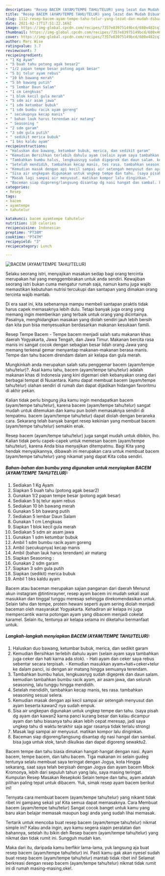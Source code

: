 ```yaml
---
description: "Resep BACEM (AYAM/TEMPE TAHU/TELUR) yang lezat dan Mudah Dibuat"
title: "Resep BACEM (AYAM/TEMPE TAHU/TELUR) yang lezat dan Mudah Dibuat"
slug: 1112-resep-bacem-ayam-tempe-tahu-telur-yang-lezat-dan-mudah-dibuat
date: 2021-02-17T17:51:22.169Z
image: https://img-global.cpcdn.com/recipes/7357e83975149bcd/680x482cq70/bacem-ayamtempe-tahutelur-foto-resep-utama.jpg
thumbnail: https://img-global.cpcdn.com/recipes/7357e83975149bcd/680x482cq70/bacem-ayamtempe-tahutelur-foto-resep-utama.jpg
cover: https://img-global.cpcdn.com/recipes/7357e83975149bcd/680x482cq70/bacem-ayamtempe-tahutelur-foto-resep-utama.jpg
author: Marc Wise
ratingvalue: 3.7
reviewcount: 7
recipeingredient:
- "1 Kg Ayam"
- "5 buah tahu potong agak besar2"
- "1/2 papan tempe besar potong agak besar"
- "5 bj telur ayam rebus"
- "10 bh bawang merah"
- "5 bh bawang putih"
- "5 lembar Daun Salam"
- "1 cm Lengkuas"
- "1 blok kecil gula merah"
- "5 sdm air asam jawa"
- "1 sdm ketumbar bubuk"
- "1 sdm bumbu racik ayam goreng"
- " secukupnya kecap manis"
- " bahan lauk harus terendam air matang"
- " Seasoning "
- "2 sdm garam"
- "3 sdm gula putih"
- " sedikit merica bubuk"
- "1 bks kaldu ayam"
recipeinstructions:
- "Haluskan duo bawang, ketumbar bubuk, merica, dan sedikit garam"
- "Kemudian Bersihkan terlebih dahulu ayam (selain ayam saya tambahkan juga ceker dan hati karna ada stok).  Hati ayam dan ceker saya rebus sebentar secara terpisah. Kemudian masukkan ayam+hati+ceker+telur ke dalam panci, isi dengan air matang hingga semuanya terendam."
- "Tambahkan bumbu halus, lengkuasnyg sudah digeprek dan daun salam. kemudian tambahkan bumbu racik ayam, air asam jawa, dan seluruh seasoning, lalu tunggu hingga mendidih."
- "Setelah mendidih, tambahkan kecap manis, tes rasa. tambahkan seasoning sesuai selera."
- "Kemudian masak dengan api kecil sampai air setengah menyusut dan ayam beserta kawan2 nya sudah empuk."
- "Sisa air ungkepan digunakan untuk ungkep tempe dan tahu. (saya pisah dg ayam dan kawan2 karna panci kurang besar dan kalau dicampur ayam dan tahu biasanya tahu akan lebih cepat meresap, jadi saya ungkep tahu di waktu terakhir saja agar rasanya tidak terlalu strong)"
- "Masak lagi sampai air menyusut. matikan kompor lalu dinginkan."
- "Baceman siap digoreng/langsung disantap dg nasi hangat dan sambal. bisa juga untuk stok, taruh dikulkas dan dapat digoreng sewaktu2."
categories:
- Resep
tags:
- bacem
- ayamtempe
- tahutelur

katakunci: bacem ayamtempe tahutelur 
nutrition: 110 calories
recipecuisine: Indonesian
preptime: "PT38M"
cooktime: "PT47M"
recipeyield: "3"
recipecategory: Lunch

---
```



![BACEM (AYAM/TEMPE TAHU/TELUR)](https://img-global.cpcdn.com/recipes/7357e83975149bcd/680x482cq70/bacem-ayamtempe-tahutelur-foto-resep-utama.jpg)

Selaku seorang istri, menyajikan masakan sedap bagi orang tercinta merupakan hal yang menggembirakan untuk anda sendiri. Kewajiban seorang istri bukan cuma mengatur rumah saja, namun kamu juga wajib memastikan kebutuhan nutrisi tercukupi dan santapan yang dimakan orang tercinta wajib mantab.

Di era  saat ini, kita sebenarnya mampu membeli santapan praktis tidak harus capek memasaknya lebih dulu. Tetapi banyak juga orang yang memang ingin memberikan yang terbaik untuk orang yang dicintainya. Pasalnya, menghidangkan masakan yang diolah sendiri jauh lebih bersih dan kita pun bisa menyesuaikan berdasarkan makanan kesukaan famili. 

Resep Tempe Bacem - Tempe bacem menjadi salah satu makanan khas daerah Yogyakarta, Jawa Tengah, dan Jawa Timur. Makanan bercita rasa manis ini sangat cocok dengan sebagian besar lidah orang Jawa yang memang terkenal gemar menyantap makanan-makanan berasa manis. Tempe dan tahu bacem direndam dalam air kelapa dan gula merah.

Mungkinkah anda merupakan salah satu penggemar bacem (ayam/tempe tahu/telur)?. Asal kamu tahu, bacem (ayam/tempe tahu/telur) adalah makanan khas di Indonesia yang kini digemari oleh kebanyakan orang dari berbagai tempat di Nusantara. Kamu dapat membuat bacem (ayam/tempe tahu/telur) olahan sendiri di rumah dan dapat dijadikan hidangan favoritmu di akhir pekan.

Kalian tidak perlu bingung jika kamu ingin mendapatkan bacem (ayam/tempe tahu/telur), karena bacem (ayam/tempe tahu/telur) sangat mudah untuk ditemukan dan kamu pun boleh memasaknya sendiri di tempatmu. bacem (ayam/tempe tahu/telur) dapat diolah dengan beraneka cara. Sekarang telah banyak banget resep kekinian yang membuat bacem (ayam/tempe tahu/telur) semakin enak.

Resep bacem (ayam/tempe tahu/telur) juga sangat mudah untuk dibikin, lho. Kalian tidak perlu capek-capek untuk memesan bacem (ayam/tempe tahu/telur), karena Anda bisa menyajikan ditempatmu. Bagi Kita yang hendak menyajikannya, dibawah ini merupakan cara untuk membuat bacem (ayam/tempe tahu/telur) yang nikamat yang dapat Kita coba sendiri.

<!--inarticleads1-->

##### Bahan-bahan dan bumbu yang digunakan untuk menyiapkan BACEM (AYAM/TEMPE TAHU/TELUR):

1. Sediakan 1 Kg Ayam
1. Siapkan 5 buah tahu (potong agak besar2)
1. Gunakan 1/2 papan tempe besar (potong agak besar)
1. Sediakan 5 bj telur ayam rebus
1. Sediakan 10 bh bawang merah
1. Gunakan 5 bh bawang putih
1. Sediakan 5 lembar Daun Salam
1. Gunakan 1 cm Lengkuas
1. Siapkan 1 blok kecil gula merah
1. Sediakan 5 sdm air asam jawa
1. Gunakan 1 sdm ketumbar bubuk
1. Ambil 1 sdm bumbu racik ayam goreng
1. Ambil  (secukupnya) kecap manis
1. Ambil  (bahan lauk harus terendam) air matang
1. Siapkan  Seasoning :
1. Gunakan 2 sdm garam
1. Siapkan 3 sdm gula putih
1. Siapkan  (sedikit) merica bubuk
1. Ambil 1 bks kaldu ayam


Bacem atau baceman merupakan sajian panganan dari daerah Menurut akun instagram @tintinrayner, resep ayam bacem ini mudah sekali asal masukkan dan tinggal tunggu meresap sehingga direkomendasikan untuk. Selain tahu dan tempe, protein hewani seperti ayam sering diolah menjadi baceman oleh masyarakat Yogyakarta. Kehadiran air kelapa ini juga mempercantik warna potongan ayam yang dibacem menjadi cokelat karamel. Selain itu, tentunya air kelapa selama ini diketahui bermanfaat untuk. 

<!--inarticleads2-->

##### Langkah-langkah menyiapkan BACEM (AYAM/TEMPE TAHU/TELUR):

1. Haluskan duo bawang, ketumbar bubuk, merica, dan sedikit garam
1. Kemudian Bersihkan terlebih dahulu ayam (selain ayam saya tambahkan juga ceker dan hati karna ada stok).  - Hati ayam dan ceker saya rebus sebentar secara terpisah. - Kemudian masukkan ayam+hati+ceker+telur ke dalam panci, isi dengan air matang hingga semuanya terendam.
1. Tambahkan bumbu halus, lengkuasnyg sudah digeprek dan daun salam. kemudian tambahkan bumbu racik ayam, air asam jawa, dan seluruh seasoning, lalu tunggu hingga mendidih.
1. Setelah mendidih, tambahkan kecap manis, tes rasa. tambahkan seasoning sesuai selera.
1. Kemudian masak dengan api kecil sampai air setengah menyusut dan ayam beserta kawan2 nya sudah empuk.
1. Sisa air ungkepan digunakan untuk ungkep tempe dan tahu. (saya pisah dg ayam dan kawan2 karna panci kurang besar dan kalau dicampur ayam dan tahu biasanya tahu akan lebih cepat meresap, jadi saya ungkep tahu di waktu terakhir saja agar rasanya tidak terlalu strong)
1. Masak lagi sampai air menyusut. matikan kompor lalu dinginkan.
1. Baceman siap digoreng/langsung disantap dg nasi hangat dan sambal. bisa juga untuk stok, taruh dikulkas dan dapat digoreng sewaktu2.


Bacem tempe dan tahu biasa dimakan hangat-hangat dengan nasi. Ayam bacem, tempe bacem, dan tahu bacem. Tiga makanan ini selain gudeg tentunya selalu membuat saya teringat dengan Jogya, kota Hingga sekarang, saat saya telah berpisah dengan Jogya dan ayam bacem Mbok Kromonya, lebih dari sepuluh tahun yang lalu, saya masing teringat. Kumpulan Resep Masakan Resepkoki Selain tempe dan tahu, ayam adalah pilihan paling tepat untuk dibacem. Yuk, simak resep ayam bacem berikut ini! 

Ternyata cara membuat bacem (ayam/tempe tahu/telur) yang nikamt tidak ribet ini gampang sekali ya! Kita semua dapat memasaknya. Cara Membuat bacem (ayam/tempe tahu/telur) Sangat cocok banget untuk kamu yang baru akan belajar memasak maupun bagi anda yang sudah lihai memasak.

Tertarik untuk mencoba buat resep bacem (ayam/tempe tahu/telur) nikmat simple ini? Kalau anda ingin, ayo kamu segera siapin peralatan dan bahannya, setelah itu bikin deh Resep bacem (ayam/tempe tahu/telur) yang nikmat dan tidak rumit ini. Sungguh mudah kan. 

Maka dari itu, daripada kamu berfikir lama-lama, yuk langsung aja buat resep bacem (ayam/tempe tahu/telur) ini. Pasti kamu gak akan nyesel sudah buat resep bacem (ayam/tempe tahu/telur) mantab tidak ribet ini! Selamat berkreasi dengan resep bacem (ayam/tempe tahu/telur) nikmat tidak rumit ini di rumah masing-masing,oke!.

